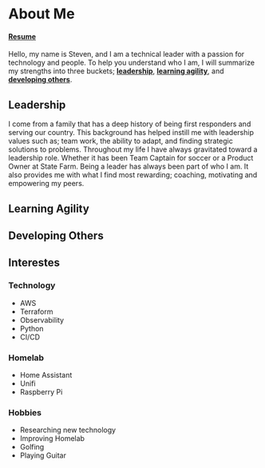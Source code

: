 # About Me

#### [Resume](https://registry.jsonresume.org/stevejoluc)

Hello, my name is Steven, and I am a technical leader with a passion for technology and people. To help you understand who I am, I will summarize my strengths into three buckets; **[leadership](https://stevejoluc.github.io/about/about/#leadership)**, **[learning agility](https://stevejoluc.github.io/about/about/#learning-agility)**, and **[developing others](https://stevejoluc.github.io/about/about/#developing-others)**.

## Leadership
I come from a family that has a deep history of being first responders and serving our country. This background has helped instill me with leadership values such as; team work, the ability to adapt, and finding strategic solutions to problems. Throughout my life I have always gravitated toward a leadership role. Whether it has been Team Captain for soccer or a Product Owner at State Farm. Being a leader has always been part of who I am. It also provides me with what I find most rewarding; coaching, motivating and empowering my peers.

## Learning Agility

## Developing Others

## Interestes
### Technology
- AWS
- Terraform
- Observability
- Python
- CI/CD

### Homelab
- Home Assistant
- Unifi
- Raspberry Pi

### Hobbies
- Researching new technology
- Improving Homelab
- Golfing
- Playing Guitar

